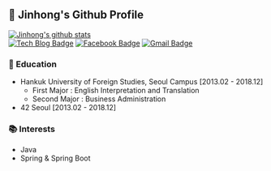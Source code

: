 ## 👋 Jinhong's Github Profile

[![Jinhong's github stats](https://github-readme-stats.vercel.app/api?username=xlffm3)](https://github.com/anuraghazra/github-readme-stats)<br>
[![Tech Blog Badge](http://img.shields.io/badge/-Tech%20blog-black?style=flat-square&logo=github&link=https://xlffm3.github.io/)](https://xlffm3.github.io/)
[![Facebook Badge](https://img.shields.io/badge/Facebook-1877f2?style=flat-square&logo=facebook&logoColor=white&link=https://www.facebook.com/qkrwlsghd)](https://www.facebook.com/qkrwlsghd)
[![Gmail Badge](https://img.shields.io/badge/Gmail-d14836?style=flat-square&logo=Gmail&logoColor=white&link=mailto:xlffm3@gmail.com)](mailto:xlffm3@gmail.com)

### 🏫 Education

* Hankuk University of Foreign Studies, Seoul Campus [2013.02 - 2018.12]
  * First Major : English Interpretation and Translation
  * Second Major : Business Administration
* 42 Seoul [2013.02 - 2018.12]

### 📚 Interests

* Java
* Spring & Spring Boot

